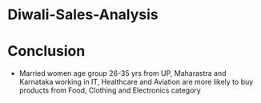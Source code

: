 # Diwali-Sales-Analysis



# Conclusion 
- Married women age group 26-35 yrs from UP,  Maharastra and Karnataka working in IT, Healthcare and Aviation are more likely to buy products from Food, Clothing and Electronics category
